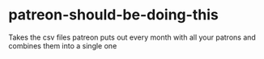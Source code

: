 # patreon-should-be-doing-this
Takes the csv files patreon puts out every month with all your patrons and combines them into a single one
